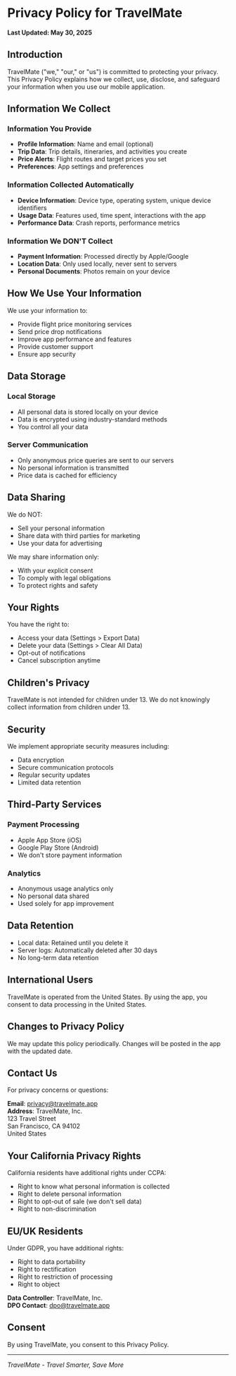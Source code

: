 # Privacy Policy for TravelMate

**Last Updated: May 30, 2025**

## Introduction

TravelMate ("we," "our," or "us") is committed to protecting your privacy. This Privacy Policy explains how we collect, use, disclose, and safeguard your information when you use our mobile application.

## Information We Collect

### Information You Provide
- **Profile Information**: Name and email (optional)
- **Trip Data**: Trip details, itineraries, and activities you create
- **Price Alerts**: Flight routes and target prices you set
- **Preferences**: App settings and preferences

### Information Collected Automatically
- **Device Information**: Device type, operating system, unique device identifiers
- **Usage Data**: Features used, time spent, interactions with the app
- **Performance Data**: Crash reports, performance metrics

### Information We DON'T Collect
- **Payment Information**: Processed directly by Apple/Google
- **Location Data**: Only used locally, never sent to servers
- **Personal Documents**: Photos remain on your device

## How We Use Your Information

We use your information to:
- Provide flight price monitoring services
- Send price drop notifications
- Improve app performance and features
- Provide customer support
- Ensure app security

## Data Storage

### Local Storage
- All personal data is stored locally on your device
- Data is encrypted using industry-standard methods
- You control all your data

### Server Communication
- Only anonymous price queries are sent to our servers
- No personal information is transmitted
- Price data is cached for efficiency

## Data Sharing

We do NOT:
- Sell your personal information
- Share data with third parties for marketing
- Use your data for advertising

We may share information only:
- With your explicit consent
- To comply with legal obligations
- To protect rights and safety

## Your Rights

You have the right to:
- Access your data (Settings > Export Data)
- Delete your data (Settings > Clear All Data)
- Opt-out of notifications
- Cancel subscription anytime

## Children's Privacy

TravelMate is not intended for children under 13. We do not knowingly collect information from children under 13.

## Security

We implement appropriate security measures including:
- Data encryption
- Secure communication protocols
- Regular security updates
- Limited data retention

## Third-Party Services

### Payment Processing
- Apple App Store (iOS)
- Google Play Store (Android)
- We don't store payment information

### Analytics
- Anonymous usage analytics only
- No personal data shared
- Used solely for app improvement

## Data Retention

- Local data: Retained until you delete it
- Server logs: Automatically deleted after 30 days
- No long-term data retention

## International Users

TravelMate is operated from the United States. By using the app, you consent to data processing in the United States.

## Changes to Privacy Policy

We may update this policy periodically. Changes will be posted in the app with the updated date.

## Contact Us

For privacy concerns or questions:

**Email**: privacy@travelmate.app  
**Address**: TravelMate, Inc.  
123 Travel Street  
San Francisco, CA 94102  
United States

## Your California Privacy Rights

California residents have additional rights under CCPA:
- Right to know what personal information is collected
- Right to delete personal information
- Right to opt-out of sale (we don't sell data)
- Right to non-discrimination

## EU/UK Residents

Under GDPR, you have additional rights:
- Right to data portability
- Right to rectification
- Right to restriction of processing
- Right to object

**Data Controller**: TravelMate, Inc.  
**DPO Contact**: dpo@travelmate.app

## Consent

By using TravelMate, you consent to this Privacy Policy.

---

*TravelMate - Travel Smarter, Save More*